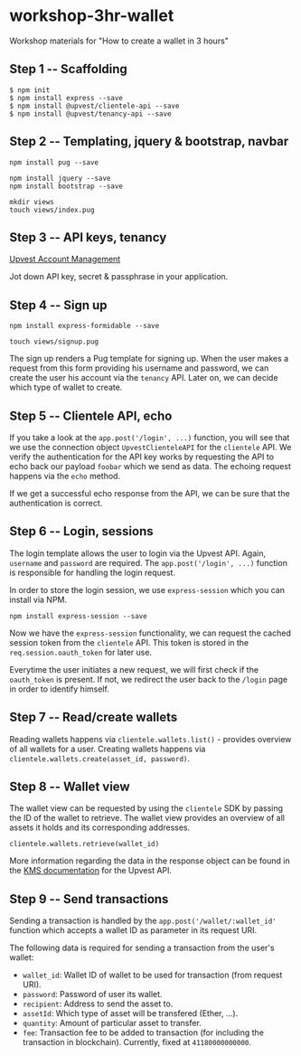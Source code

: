 # workshop-3hr-wallet

Workshop materials for "How to create a wallet in 3 hours"

## Step 1 -- Scaffolding

```
$ npm init
$ npm install express --save
$ npm install @upvest/clientele-api --save
$ npm install @upvest/tenancy-api --save
```

## Step 2 -- Templating, jquery & bootstrap, navbar

```
npm install pug --save

npm install jquery --save
npm install bootstrap --save

mkdir views
touch views/index.pug
```

## Step 3 -- API keys, tenancy

[Upvest Account Management](https://login.upvest.co/)

Jot down API key, secret & passphrase in your application.

## Step 4 -- Sign up

```
npm install express-formidable --save

touch views/signup.pug
```

The sign up renders a Pug template for signing up. When the user makes a request from this form providing his username and password, we can create the user his account via the `tenancy` API. Later on, we can decide which type of wallet to create.

## Step 5 -- Clientele API, echo

If you take a look at the `app.post('/login', ...)` function, you will see that we use the connection object `UpvestClienteleAPI` for the `clientele` API. We verify the authentication for the API key works by requesting the API to echo back our payload `foobar` which we send as data. The echoing request happens via the `echo` method.

If we get a successful echo response from the API, we can be sure that the authentication is correct.

## Step 6 -- Login, sessions

The login template allows the user to login via the Upvest API. Again, `username` and `password` are required. The `app.post('/login', ...)` function is responsible for handling the login request. 

In order to store the login session, we use `express-session` which you can install via NPM.

```
npm install express-session --save
```

Now we have the `express-session` functionality, we can request the cached session token from the `clientele` API. This token is stored in the `req.session.oauth_token` for later use.

Everytime the user initiates a new request, we will first check if the `oauth_token` is present. If not, we redirect the user back to the `/login` page in order to identify himself.

## Step 7 -- Read/create wallets

Reading wallets happens via `clientele.wallets.list()` - provides overview of all wallets for a user.
Creating wallets happens via `clientele.wallets.create(asset_id, password)`.

## Step 8 -- Wallet view

The wallet view can be requested by using the `clientele` SDK by passing the ID of the wallet to retrieve. The wallet view provides an overview of all assets it holds and its corresponding addresses.

```
clientele.wallets.retrieve(wallet_id)
```

More information regarding the data in the response object can be found in the [KMS documentation](https://doc.upvest.co/reference/kms#kms_wallet_read) for the Upvest API.

## Step 9 -- Send transactions

Sending a transaction is handled by the `app.post('/wallet/:wallet_id'` function which accepts a wallet ID as parameter in its request URI.

The following data is required for sending a transaction from the user's wallet:
- `wallet_id`: Wallet ID of wallet to be used for transaction (from request URI).
- `password`: Password of user its wallet.
- `recipient`: Address to send the asset to.
- `assetId`: Which type of asset will be transfered (Ether, ...).
- `quantity`: Amount of particular asset to transfer.
- `fee`: Transaction fee to be added to transaction (for including the transaction in blockchain). Currently, fixed at `41180000000000`.